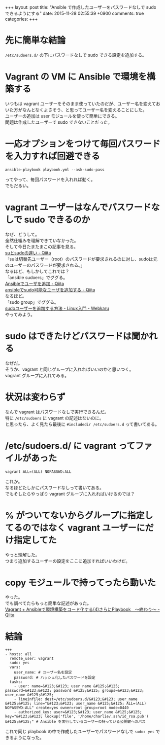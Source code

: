 +++
layout: post
title: "Ansible で作成したユーザーをパスワードなしで sudo できるようにする"
date: 2015-11-28 02:55:39 +0900
comments: true
categories: 
+++

先に簡単な結論
===
`/etc/sudoers.d/` の下にパスワードなしで sudo できる設定を追加する。

Vagrant の VM に Ansible で環境を構築する
===
いつもは vagrant ユーザーをそのまま使っていたのだが、ユーザー名を変えておいた方がなんとなくよさそう、と思ってユーザー名を変えることにした。  
ユーザーの追加は user モジュールを使って簡単にできる。  
問題は作成したユーザーで sudo できないことだった。

一応オプションをつけて毎回パスワードを入力すれば回避できる
===
```
ansible-playbook playbook.yml --ask-sudo-pass
```

ってやって、毎回パスワードを入れれば動く。  
でもだるい。

vagrant ユーザーはなんでパスワードなしで sudo できるのか
===
なぜ、どうして。  
全然仕組みを理解できていなかった。  
そして今日たまたまこの記事を見る。  
[suとsudoの違い - Qiita](http://qiita.com/aosho235/items/05d4a4f549016e41cde7)  
「suは切替先ユーザー（root）のパスワードが要求されるのに対し、sudoは元のユーザーのパスワードが要求される。」  
なるほど、もしかしてこれでは？  
「ansible sudoers」でググる。  
[Ansibleでユーザを追加 - Qiita](http://qiita.com/kiarina/items/813878489f4adba4eb34)  
[ansibleでsudo可能なユーザを追加する - Qiita](http://qiita.com/suin/items/155ca2b98c485935db1b)  
なるほど。  
「sudo group」でググる。  
[sudoユーザーを追加する方法 - Linux入門 - Webkaru](http://webkaru.net/linux/sudo-user-add/)  
やってみよう。

sudo はできたけどパスワードは聞かれる
===
なぜだ。  
そうか、vagrant と同じグループに入れればいいのかと思いつく。  
vagrant グループに入れてみる。

状況は変わらず
===
なんで vagrant はパスワードなしで実行できるんだ。  
特に `/etc/sudoers` に vagrant の記述はないのに。  
と思ったら、よく見たら最後に `#includedir /etc/sudoers.d` って書いてある。

/etc/sudoers.d/ に vagrant ってファイルがあった
===
```
vagrant ALL=(ALL) NOPASSWD:ALL
```

これか。  
なるほどたしかにパスワードなしって書いてある。  
でもそしたらやっぱり vagrant グループに入れればいけるのでは？

% がついてないからグループに指定してるのではなく vagrant ユーザーにだけ指定してた
===
やっと理解した。  
つまり追加するユーザーの設定をここに追加すればいいわけだ。

copy モジュールで持ってったら動いた
===
やった。  
でも調べてたらもっと簡単な記述があった。  
[Vagrant + Ansibleで環境構築をコード化する(4)さらにPlaybook　～終わり～ - Qiita](http://qiita.com/hidekuro/items/8cd1ebe1c52a256593ef)

結論
===
```
+++
- hosts: all
  remote_user: vagrant
  sudo: yes
  vars:
    user_name: # ユーザー名を設定
    password: # ハッシュ化したパスワードを設定
  tasks:
    - user: name=&#123;&#123; user_name &#125;&#125; password=&#123;&#123; password &#125;&#125; groups=&#123;&#123; user_name &#125;&#125;
    - lineinfile: dest=/etc/sudoers.d/&#123;&#123; user_name &#125;&#125; line="&#123;&#123; user_name &#125;&#125; ALL=(ALL) NOPASSWD:ALL" create=yes owner=root group=root mode=0440
    - authorized_key: user=&#123;&#123; user_name &#125;&#125; key="&#123;&#123; lookup('file', '/home/charlie/.ssh/id_rsa.pub') &#125;&#125;" # Ansible を実行しているユーザーの持っている公開鍵へのパス
```

これで同じ playbook の中で作成したユーザーでパスワードなしで `sudo: yes` できるようになった。
